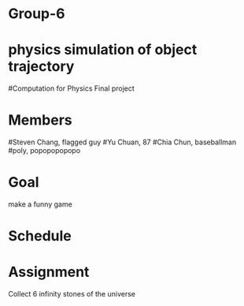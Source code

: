 # Group-6
# physics simulation of object trajectory
#Computation for Physics Final project
# Members
 #Steven Chang, flagged guy
 #Yu Chuan, 87
 #Chia Chun, baseballman 
 #poly, popopopopopo
# Goal
make a funny game
# Schedule
# Assignment
Collect 6 infinity stones of the universe
